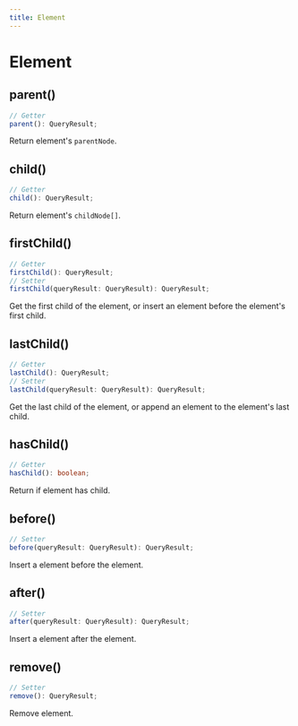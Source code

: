 ```yaml
---
title: Element
---
```


# Element

## parent()

```ts
// Getter
parent(): QueryResult;
```

Return element's `parentNode`.

## child()

```ts
// Getter
child(): QueryResult;
```

Return element's `childNode[]`.

## firstChild()

```ts
// Getter
firstChild(): QueryResult;
// Setter
firstChild(queryResult: QueryResult): QueryResult;
```

Get the first child of the element, or insert an element before the element's first child.

## lastChild()

```ts
// Getter
lastChild(): QueryResult;
// Setter
lastChild(queryResult: QueryResult): QueryResult;
```

Get the last child of the element, or append an element to the element's last child.

## hasChild()

```ts
// Getter
hasChild(): boolean;
```

Return if element has child.

## before()

```ts
// Setter
before(queryResult: QueryResult): QueryResult;
```

Insert a element before the element.

## after()

```ts
// Setter
after(queryResult: QueryResult): QueryResult;
```

Insert a element after the element.

## remove()

```ts
// Setter
remove(): QueryResult;
```

Remove element.
